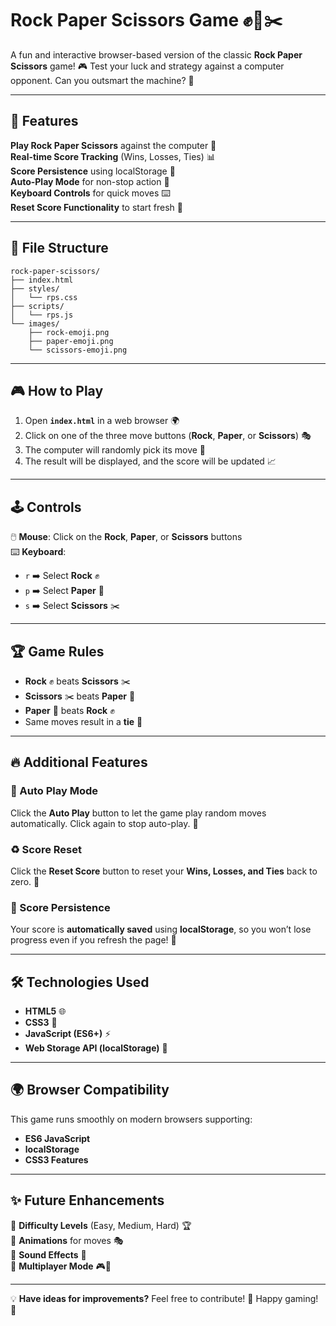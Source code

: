 # Rock Paper Scissors Game ✊📄✂️

A fun and interactive browser-based version of the classic **Rock Paper Scissors** game! 🎮 Test your luck and strategy against a computer opponent. Can you outsmart the machine? 🤔

---

## 🚀 Features

**Play Rock Paper Scissors** against the computer 🤖  
**Real-time Score Tracking** (Wins, Losses, Ties) 📊  
**Score Persistence** using localStorage 💾  
**Auto-Play Mode** for non-stop action 🔄  
**Keyboard Controls** for quick moves ⌨️  
**Reset Score Functionality** to start fresh 🔄  

---

## 📂 File Structure

```
rock-paper-scissors/
├── index.html
├── styles/
│   └── rps.css
├── scripts/
│   └── rps.js
└── images/
    ├── rock-emoji.png
    ├── paper-emoji.png
    └── scissors-emoji.png
```

---

## 🎮 How to Play

1. Open **`index.html`** in a web browser 🌍
2. Click on one of the three move buttons (**Rock**, **Paper**, or **Scissors**) 🎭
3. The computer will randomly pick its move 🤖
4. The result will be displayed, and the score will be updated 📈  

---

## 🕹️ Controls

🖱️ **Mouse**: Click on the **Rock**, **Paper**, or **Scissors** buttons  
⌨️ **Keyboard**:  
   - `r` ➡️ Select **Rock** ✊  
   - `p` ➡️ Select **Paper** 📄  
   - `s` ➡️ Select **Scissors** ✂️  

---

## 🏆 Game Rules

- **Rock** ✊ beats **Scissors** ✂️  
- **Scissors** ✂️ beats **Paper** 📄  
- **Paper** 📄 beats **Rock** ✊  
- Same moves result in a **tie** 🤝  

---

## 🔥 Additional Features

### 🎰 Auto Play Mode
Click the **Auto Play** button to let the game play random moves automatically. Click again to stop auto-play. 🚀

### ♻️ Score Reset
Click the **Reset Score** button to reset your **Wins, Losses, and Ties** back to zero. 🔄

### 💾 Score Persistence
Your score is **automatically saved** using **localStorage**, so you won’t lose progress even if you refresh the page! 🏅

---

## 🛠️ Technologies Used

- **HTML5** 🌐  
- **CSS3** 🎨  
- **JavaScript (ES6+)** ⚡  
- **Web Storage API (localStorage)** 💾  

---

## 🌍 Browser Compatibility

This game runs smoothly on modern browsers supporting:
- **ES6 JavaScript**
- **localStorage** 
- **CSS3 Features** 

---

## ✨ Future Enhancements

🔹 **Difficulty Levels** (Easy, Medium, Hard) 🏆  
🔹 **Animations** for moves 🎭  
🔹 **Sound Effects** 🎵  
🔹 **Multiplayer Mode** 🎮👥  

---

💡 **Have ideas for improvements?** Feel free to contribute! 🚀 Happy gaming! 🎉

